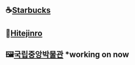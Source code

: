## ☕[Starbucks](https://youbine.github.io/Webpage_CloneCoding/Starbucks/index.html)   
## 🍺[Hitejinro](https://youbine.github.io/Webpage_CloneCoding/Hitejinro/index.html)   
## 🖼[국립중앙박물관](https://youbine.github.io/Webpage_CloneCoding/Museum/index.html) *working on now